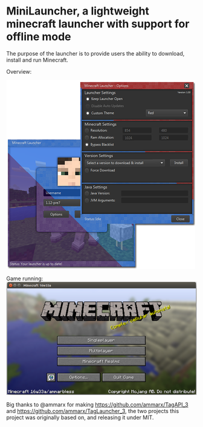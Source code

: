 # MiniLauncher, a lightweight minecraft launcher with support for offline mode
The purpose of the launcher is to provide users the ability to download, install and run Minecraft.

Overview:

![](_html_/overview.png)

Game running:
![](_html_/run.png)

Big thanks to @ammarx for making https://github.com/ammarx/TagAPI_3 and 
https://github.com/ammarx/TagLauncher_3, the two projects this project was originally based on,
 and releasing it under MIT.
